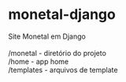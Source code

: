 # monetal-django
Site Monetal em Django<br/>
<br/>
/monetal - diretório do projeto<br/>
/home - app home<br/>
/templates - arquivos de template<br/>


